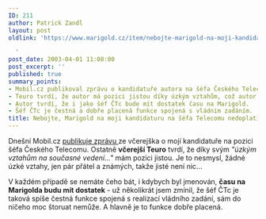 ```yaml
---
ID: 211
author: Patrick Zandl
layout: post
oldlink: 'https://www.marigold.cz/item/nebojte-marigold-na-moji-kandidaturu-na-sefa-telecomu-nedoplati

  '
post_date: 2003-04-01 11:08:00
post_excerpt: ''
published: true
summary_points:
- Mobil.cz publikoval zprávu o kandidatuře autora na šéfa Českého Telecomu.
- Teuro tvrdí, že autor má pozici jistou díky úzkým vztahům, což autor popírá.
- Autor tvrdí, že i jako šéf ČTc bude mít dostatek času na Marigold.
- Šéf ČTc je čestná a dobře placená funkce spojená s vládním zadáním.
title: Nebojte, Marigold na moji kandidaturu na šéfa Telecomu nedoplatí
---
```


<p>
Dnešní Mobil.cz <A href="http://www.mobil.cz/zprava.html?zprava=22035" target=_blank>publikuje zprávu </A>ze včerejška o mojí kandidatuře na pozici šéfa Českého Telecomu. Ostatně <STRONG>včerejší Teuro</STRONG> tvrdí, že díky svým <EM>"úzkým vztahům na současné vedení..."</EM> mám pozici jistou. Je to nesmysl, žádné úzké vztahy, jen pár přátel a známých, takže jisté není nic...</p>

<p>
V každém případě se nemáte čeho bát, i kdybych byl jmenován, <STRONG>času na Marigolda budu mít dostatek</STRONG> - už několikrát jsem zmínil, že šéf ČTc je taková spíše čestná funkce spojená s realizací vládního zadání, sám do ničeho moc štoruat nemůže. A hlavně je to funkce dobře placená.</p>
